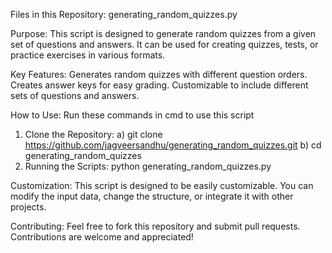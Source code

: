 Files in this Repository: generating_random_quizzes.py
   
Purpose: This script is designed to generate random quizzes from a given set of questions and answers. It can be used for creating quizzes, tests, or practice exercises in various formats.

Key Features:
Generates random quizzes with different question orders.
Creates answer keys for easy grading.
Customizable to include different sets of questions and answers.

How to Use:
Run these commands in cmd to use this script
1) Clone the Repository:
a) git clone https://github.com/jagveersandhu/generating_random_quizzes.git
b) cd generating_random_quizzes
2) Running the Scripts:
python generating_random_quizzes.py

Customization:
This script is designed to be easily customizable. You can modify the input data, change the structure, or integrate it with other projects.

Contributing:
Feel free to fork this repository and submit pull requests. Contributions are welcome and appreciated!

